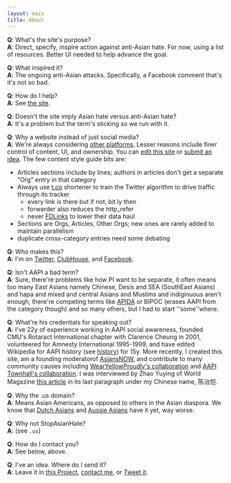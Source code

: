 ```yaml
---
layout: main
title: About
---
```


**Q**: What's the site's purpose?  
**A**: Direct, specify, inspire action against anti-Asian hate. For now, using a list of resources. Better UI needed to help advance the goal.


**Q**: What inspired it?  
**A**: The ongoing anti-Asian attacks. Specifically, a Facebook comment that's it's not so bad.


**Q**: How do I help?  
**A**: See [the site](/).


**Q**: Doesn't the site imply Asian hate versus anti-Asian hate?  
**A**: It's a problem but the term's sticking so we run with it.


**Q**: Why a website instead of just social media?  
**A**: We're always considering [other platforms](//github.com/4richardchen/stopaapihate.github.io/projects/1). Lesser reasons include finer control of content, UI, and ownership. You can [edit this site](//github.com/4richardchen/stopaapihate.github.io) or [submit an idea](//github.com/4richardchen/stopaapihate.github.io/projects/1). The few content style guide bits are:
* Articles sections include by lines; authors in articles don't get a separate "Org" entry in that category
* Always use [t.co](//t.co/fTfHbfBr9W) shortener to train the Twitter algorithm to drive traffic through its tracker
    * every link is there but if not, bit.ly then
    * forwarder also reduces the http_refer
    * never [FDLinks](//t.co/izGFLHeKQe) to lower their data haul
* Sections are Orgs, Articles, Other Orgs; new ones are rarely added to maintain parallelism
* duplicate cross-category entries need some debating


**Q**: Who makes this?  
**A**: I'm on [Twitter](//twitter.com/richardc020), [ClubHouse](//joinclubhouse.com/@richardc020), and [Facebook](//facebook.com/richardc020).


**Q**: Isn't AAPI a bad term?  
**A**: Sure, there're problems like how PI want to be separate, it often means too many East Asians namely Chinese, Desis and SEA (SouthEast Asians) and hapa and mixed and central Asians and Muslims and indiginuous aren't enough, there're competing terms like [APIDA](//twitter.com/hashtag/APIDAHeritageMonth) or BIPOC (erases AAPI from the category though) and so many others, but I had to start ''some''where.


**Q**: What're his credentials for speaking out?  
**A**: I've 22y of experience working in AAPI social awareness, founded CMU's Rotaract International chapter with Clarence Cheung in 2001, volunteered for Amnesty International 1995-1999, and have edited Wikipedia for AAPI history (see [history](history)) for 15y. More recently, I created this site, am a founding moderatorof [AsiansNOW](//facebook.com/groups/asiansnow), and contribute to many community causes including [WearYellowProudly's collaboration](//docs.google.com/document/d/16IoBqmZmMgstF77oNthARTcyMBY0eY_YRPnzfktFCQo/edit?fbclid=IwAR1HmfHrpb4ps5T9-siC7LAxSpfJr5nZFThkCNXMN0rfIwqyQVlGrEL6H40) and [AAPI Townhall's collaboration](//docs.google.com/document/d/1ofWEB6ZIPI6emYuYwPwWOuFcqGpk9tXgXLmXxeJqsIQ/edit#heading=h.lfq6c1xxlgom). I was interviewed by Zhao Yuying of World Magazine [this article](//mp.weixin.qq.com/s/bF4EG8dXU3EQnqel6-3Ibw) in its last paragraph under my Chinese name, 陈治恺.


**Q**: Why the .us domain?  
**A**: Means Asian Americans, as opposed to others in the Asian diaspora. We know that [Dutch Asians](//www.31mag.nl/asians-in-the-netherlands-the-hidden-discrimination/) and [Aussie Asians](//theguardian.com/australia-news/2021/mar/04/how-anti-chinese-sentiment-in-australia-seeped-into-the-mainstream) have it yet, way worse.


**Q**: Why not StopAsianHate?  
**A**: (see `.us`)


**Q**: How do I contact you?  
**A**: See below, above.


**Q**: I've an idea. Where do I send it?  
**A**: Leave it in [this Project](//github.com/4richardchen/stopaapihate.github.io/projects/1), [contact me](//facebook.com/richardc020), or [Tweet it](//twitter.com/intent/tweet?in_reply_to=1277083552572534785&text=@richardc020).
